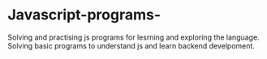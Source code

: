 # Javascript-programs-
Solving and practising js programs for lesrning and exploring the language. 
Solving basic programs to understand js and learn backend develpoment.
